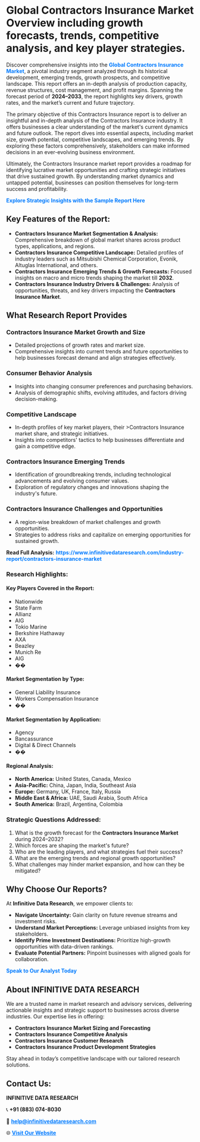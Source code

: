 <h1>Global Contractors Insurance Market Overview including growth forecasts, trends, competitive analysis, and key player strategies.</h1>
<p>
Discover comprehensive insights into the 
<a href="https://www.infinitivedataresearch.com/industry-report/contractors-insurance-market" rel="dofollow" style="color: #007BFF; text-decoration: none;"><strong>Global Contractors Insurance Market</strong></a>, a pivotal industry segment analyzed through its historical development, emerging trends, growth prospects, and competitive landscape. This report offers an in-depth analysis of production capacity, revenue structures, cost management, and profit margins. Spanning the forecast period of <strong>2024–2033</strong>, the report highlights key drivers, growth rates, and the market’s current and future trajectory.
</p>
<p>
The primary objective of this Contractors Insurance report is to deliver an insightful and in-depth analysis of the Contractors Insurance industry. It offers businesses a clear understanding of the market's current dynamics and future outlook. The report dives into essential aspects, including market size, growth potential, competitive landscapes, and emerging trends. By exploring these factors comprehensively, stakeholders can make informed decisions in an ever-evolving business environment.
</p>
<p>
Ultimately, the Contractors Insurance market report provides a roadmap for identifying lucrative market opportunities and crafting strategic initiatives that drive sustained growth. By understanding market dynamics and untapped potential, businesses can position themselves for long-term success and profitability.
</p>
<p>
<a href="https://www.infinitivedataresearch.com/request-sample/reportId=107991" style="color: #007BFF; text-decoration: none;"><strong>Explore Strategic Insights with the Sample Report Here</strong></a>
</p>

<h2>Key Features of the Report:</h2>
<ul>
<li><strong>Contractors Insurance Market Segmentation & Analysis:</strong> Comprehensive breakdown of global market shares across product types, applications, and regions.</li>
<li><strong>Contractors Insurance Competitive Landscape:</strong> Detailed profiles of industry leaders such as Mitsubishi Chemical Corporation, Evonik, Altuglas International, and others.</li>
<li><strong>Contractors Insurance Emerging Trends & Growth Forecasts:</strong> Focused insights on macro and micro trends shaping the market till <strong>2032</strong>.</li>
<li><strong>Contractors Insurance Industry Drivers & Challenges:</strong> Analysis of opportunities, threats, and key drivers impacting the <strong>Contractors Insurance Market</strong>.</li>
</ul>

<h2>What Research Report Provides</h2>
<h3>Contractors Insurance Market Growth and Size</h3>
<ul>
<li>Detailed projections of growth rates and market size.</li>
<li>Comprehensive insights into current trends and future opportunities to help businesses forecast demand and align strategies effectively.</li>
</ul>

<h3>Consumer Behavior Analysis</h3>
<ul>
<li>Insights into changing consumer preferences and purchasing behaviors.</li>
<li>Analysis of demographic shifts, evolving attitudes, and factors driving decision-making.</li>
</ul>

<h3>Competitive Landscape</h3>
<ul>
<li>In-depth profiles of key market players, their >Contractors Insurance market share, and strategic initiatives.</li>
<li>Insights into competitors' tactics to help businesses differentiate and gain a competitive edge.</li>
</ul>

<h3>Contractors Insurance Emerging Trends</h3>
<ul>
<li>Identification of groundbreaking trends, including technological advancements and evolving consumer values.</li>
<li>Exploration of regulatory changes and innovations shaping the industry's future.</li>
</ul>

<h3>Contractors Insurance Challenges and Opportunities</h3>
<ul>
<li>A region-wise breakdown of market challenges and growth opportunities.</li>
<li>Strategies to address risks and capitalize on emerging opportunities for sustained growth.</li>
</ul>
<p><strong>Read Full Analysis:</strong> <a href="https://www.infinitivedataresearch.com/industry-report/contractors-insurance-market" rel="dofollow" style="color: #007BFF; text-decoration: none;"><strong>https://www.infinitivedataresearch.com/industry-report/contractors-insurance-market</strong></a></p>
<h3>Research Highlights:</h3>
<h4>Key Players Covered in the Report:</h4>
<ul><li>Nationwide</li><li>State Farm</li><li>Allianz</li><li>AIG</li><li>Tokio Marine</li><li>Berkshire Hathaway</li><li>AXA</li><li>Beazley</li><li>Munich Re</li><li>AIG</li><li>��</li></ul>
<h4>Market Segmentation by Type:</h4>
<ul><li>General Liability Insurance</li><li>Workers Compensation Insurance</li><li>��</li></ul>
<h4>Market Segmentation by Application:</h4>
<ul><li>Agency</li><li>Bancassurance</li><li>Digital &amp; Direct Channels</li><li>��</li></ul>

<h4>Regional Analysis:</h4>
<ul>
<li><strong>North America:</strong> United States, Canada, Mexico</li>
<li><strong>Asia-Pacific:</strong> China, Japan, India, Southeast Asia</li>
<li><strong>Europe:</strong> Germany, UK, France, Italy, Russia</li>
<li><strong>Middle East & Africa:</strong> UAE, Saudi Arabia, South Africa</li>
<li><strong>South America:</strong> Brazil, Argentina, Colombia</li>
</ul>

<h3>Strategic Questions Addressed:</h3>
<ol>
<li>What is the growth forecast for the <strong>Contractors Insurance Market</strong> during 2024–2032?</li>
<li>Which forces are shaping the market's future?</li>
<li>Who are the leading players, and what strategies fuel their success?</li>
<li>What are the emerging trends and regional growth opportunities?</li>
<li>What challenges may hinder market expansion, and how can they be mitigated?</li>
</ol>

<h2>Why Choose Our Reports?</h2>
<p>At <strong>Infinitive Data Research</strong>, we empower clients to:</p>
<ul>
<li><strong>Navigate Uncertainty:</strong> Gain clarity on future revenue streams and investment risks.</li>
<li><strong>Understand Market Perceptions:</strong> Leverage unbiased insights from key stakeholders.</li>
<li><strong>Identify Prime Investment Destinations:</strong> Prioritize high-growth opportunities with data-driven rankings.</li>
<li><strong>Evaluate Potential Partners:</strong> Pinpoint businesses with aligned goals for collaboration.</li>
</ul>
<p><a href="https://www.infinitivedataresearch.com/industry-report/contractors-insurance-market" rel="dofollow" style="color: #007BFF; text-decoration: none;"><strong>Speak to Our Analyst Today</strong></a></p>

<h2>About INFINITIVE DATA RESEARCH</h2>
<p>We are a trusted name in market research and advisory services, delivering actionable insights and strategic support to businesses across diverse industries. Our expertise lies in offering:</p>
<ul>
<li><strong>Contractors Insurance Market Sizing and Forecasting</strong></li>
<li><strong>Contractors Insurance Competitive Analysis</strong></li>
<li><strong>Contractors Insurance Customer Research</strong></li>
<li><strong>Contractors Insurance Product Development Strategies</strong></li>
</ul>
<p>Stay ahead in today’s competitive landscape with our tailored research solutions.</p>

<h2>Contact Us:</h2>
<p><strong>INFINITIVE DATA RESEARCH</strong></p>
<p>📞 <strong>+91 (883) 074-8030</strong></p>
<p>📧 <strong><a href="mailto:help@infinitivedataresearch.com" style="color: #007BFF;">help@infinitivedataresearch.com</a></strong></p>
<p>🌐 <strong><a href="https://www.infinitivedataresearch.com" rel="dofollow" style="color: #007BFF;">Visit Our Website</a></strong></p>